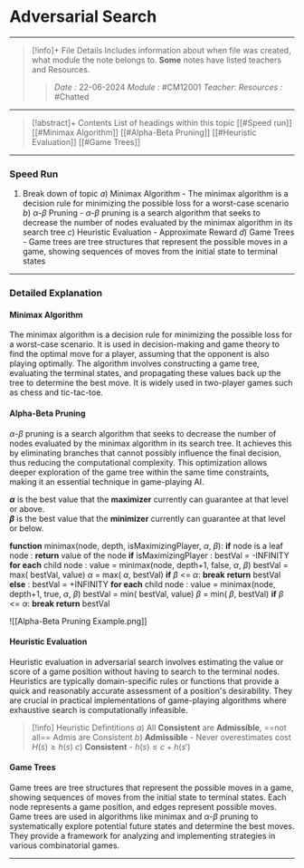 # Adversarial Search
---
> [!info]+ File Details
> Includes information about when file was created, what module the note belongs to. **Some** notes have listed teachers and Resources.
> > *Date :* 22-06-2024
> > *Module :* #CM12001 
> > *Teacher*: 
> > *Resources :* #Chatted

---
> [!abstract]+ Contents
> List of headings within this topic
> [[#Speed run]]
> [[#Minimax Algorithm]]
> [[#Alpha-Beta Pruning]]
> [[#Heuristic Evaluation]]
> [[#Game Trees]]
---
### Speed Run

1. Break down of topic
	$a)$ Minimax Algorithm - The minimax algorithm is a decision rule for minimizing the possible loss for a worst-case scenario
	$b)$ $\alpha$-$\beta$ Pruning - $\alpha$-$\beta$ pruning is a search algorithm that seeks to decrease the number of nodes evaluated by the minimax algorithm in its search tree
	$c)$ Heuristic Evaluation - Approximate Reward 
	$d)$ Game Trees - Game trees are tree structures that represent the possible moves in a game, showing sequences of moves from the initial state to terminal states
---

### Detailed Explanation

#### Minimax Algorithm
The minimax algorithm is a decision rule for minimizing the possible loss for a worst-case scenario. It is used in decision-making and game theory to find the optimal move for a player, assuming that the opponent is also playing optimally. The algorithm involves constructing a game tree, evaluating the terminal states, and propagating these values back up the tree to determine the best move. It is widely used in two-player games such as chess and tic-tac-toe.

#### Alpha-Beta Pruning
$\alpha$-$\beta$ pruning is a search algorithm that seeks to decrease the number of nodes evaluated by the minimax algorithm in its search tree. 
It achieves this by eliminating branches that cannot possibly influence the final decision, thus reducing the computational complexity. This optimization allows deeper exploration of the game tree within the same time constraints, making it an essential technique in game-playing AI.

**$\alpha$** is the best value that the **maximizer** currently can guarantee at that level or above.   
**$\beta$** is the best value that the **minimizer** currently can guarantee at that level or below.


**function** minimax(node, depth, isMaximizingPlayer, $\alpha$, $\beta$):
    **if** node is a leaf node :
        **return** value of the node
    **if** isMaximizingPlayer :
        bestVal = -INFINITY 
        **for each** child node :
            value = minimax(node, depth+1, false, $\alpha$, $\beta$)
            bestVal = max( bestVal, value) 
            $\alpha$ = max( $\alpha$, bestVal)
            **if** $\beta$ <= $\alpha$:
                **break**
        **return** bestVal
    **else** :
        bestVal = +INFINITY 
        **for each** child node :
            value = minimax(node, depth+1, true, $\alpha$, $\beta$)
            bestVal = min( bestVal, value) 
            $\beta$ = min( $\beta$, bestVal)
            **if** $\beta$ <= $\alpha$:
                **break**
        **return** bestVal



![[Alpha-Beta Pruning Example.png]]
#### Heuristic Evaluation
Heuristic evaluation in adversarial search involves estimating the value or score of a game position without having to search to the terminal nodes. Heuristics are typically domain-specific rules or functions that provide a quick and reasonably accurate assessment of a position's desirability. They are crucial in practical implementations of game-playing algorithms where exhaustive search is computationally infeasible.

> [!info] Heuristic Defintitions
$a)$ All **Consistent** are **Admissible**, ==not all== Admis are Consistent 
$b)$ **Admissible** -  Never overestimates cost $H(s) \geq h(s)$
$c)$ **Consistent** -   $h(s) \leq c + h(s')$

#### Game Trees
Game trees are tree structures that represent the possible moves in a game, showing sequences of moves from the initial state to terminal states. Each node represents a game position, and edges represent possible moves. Game trees are used in algorithms like minimax and $\alpha$-$\beta$ pruning to systematically explore potential future states and determine the best moves. They provide a framework for analyzing and implementing strategies in various combinatorial games.

---